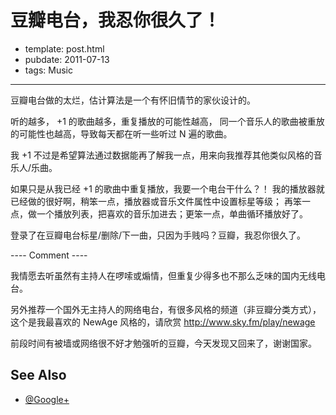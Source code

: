
# 豆瓣电台，我忍你很久了！

- template: post.html
- pubdate: 2011-07-13
- tags: Music

----


豆瓣电台做的太烂，估计算法是一个有怀旧情节的家伙设计的。

听的越多， +1 的歌曲越多，重复播放的可能性越高，
同一个音乐人的歌曲被重放的可能性也越高，导致每天都在听一些听过 N 遍的歌曲。

我 +1 不过是希望算法通过数据能再了解我一点，用来向我推荐其他类似风格的音乐人/乐曲。

如果只是从我已经 +1 的歌曲中重复播放，我要一个电台干什么？！
我的播放器就已经做的很好啊，稍笨一点，播放器或音乐文件属性中设置标星等级；
再笨一点，做一个播放列表，把喜欢的音乐加进去；更笨一点，单曲循环播放好了。

登录了在豆瓣电台标星/删除/下一曲，只因为手贱吗？豆瓣，我忍你很久了。

---- Comment ----

我情愿去听虽然有主持人在啰嗦或煽情，但重复少得多也不那么乏味的国内无线电台。

另外推荐一个国外无主持人的网络电台，有很多风格的频道（非豆瓣分类方式），
这个是我最喜欢的 NewAge 风格的，请欣赏 http://www.sky.fm/play/newage

前段时间有被墙或网络很不好才勉强听的豆瓣，今天发现又回来了，谢谢国家。

## See Also

* [@Google+](https://plus.google.com/108314985261981078822/posts/RfNu31TLpmL)
